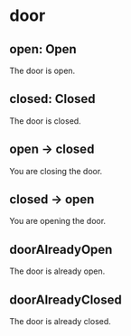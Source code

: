 # door

## open: Open

The door is open.

## closed: Closed

The door is closed.

## open -> closed

You are closing the door.

## closed -> open

You are opening the door.

## doorAlreadyOpen

The door is already open.

## doorAlreadyClosed

The door is already closed.